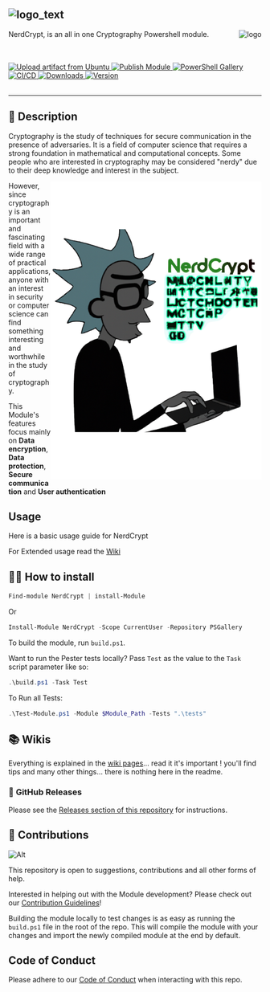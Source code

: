## ![logo_text](https://user-images.githubusercontent.com/79479952/188858942-da5021ad-35a2-4793-836b-3305e153e1df.png)

<img align="right" alt="logo" src="https://user-images.githubusercontent.com/79479952/190868846-075673ee-44f8-4a3d-9640-2a254b27cbb6.png">

NerdCrypt, is an all in one Cryptography Powershell module.

<br />
<div align="Left">
  </br>
  <!-- Upload Artifacts -->
  <a href="https://github.com/alainQtec/NerdCrypt/actions/workflows/Upload_Artifact.yaml">
    <img src="https://github.com/alainQtec/NerdCrypt/actions/workflows/Upload_Artifact.yaml/badge.svg"
      alt="Upload artifact from Ubuntu" title="Upload artifacts" />
  </a>
  <!-- Publish Module -->
    <a href="https://github.com/alainQtec/NerdCrypt/actions/workflows/Publish.yaml">
        <img src="https://github.com/alainQtec/NerdCrypt/actions/workflows/Publish.yaml/badge.svg"
      alt="Publish Module" title="Publish Module" />
    </a>
  <!-- PS Gallery -->
  <a href="https://www.PowerShellGallery.com/packages/NerdCrypt">
    <img src="https://img.shields.io/powershellgallery/dt/NerdCrypt.svg?style=flat&logo=powershell&color=blue"
      alt="PowerShell Gallery" title="PowerShell Gallery" />
  </a>
  <!-- Continuous Intergration -->
  <a href="https://github.com/alainQtec/NerdCrypt/actions/workflows/CI.yaml">
    <img src="https://github.com/alainQtec/NerdCrypt/actions/workflows/CI.yaml/badge.svg?branch=main"
      alt="CI/CD" title="Continuous Intergration" />
  </a>
  <!-- GitHub Releases -->
  <a href="https://github.com/alainQtec/NerdCrypt/releases/latest">
    <img src="https://img.shields.io/github/downloads/alainQtec/NerdCrypt/total.svg?logo=github&color=blue"
      alt="Downloads" title="GitHub Release downloads" />
  </a>
  <!-- Latest gitHub Release version -->
  <a href="https://github.com/alainQtec/NerdCrypt/releases/latest">
    <img src="https://img.shields.io/github/release/alainQtec/NerdCrypt.svg?label=version&logo=github"
      alt="Version" title="GitHub Release versions" />
  </a>
</div>
<br />

---

## 📖 **Description**

Cryptography is the study of techniques for secure communication in the presence of adversaries. It is a field of computer science that requires a strong foundation in mathematical and computational concepts. Some people who are interested in cryptography may be considered "nerdy" due to their deep knowledge and interest in the subject.

<img align="right" alt="logo" src="https://github.com/alainQtec/NerdCrypt/blob/main/docs/images/CryptographyNerd.png">

However, since cryptography is an important and fascinating field with a wide range of practical applications, anyone with an interest in security or computer science can find something interesting and worthwhile in the study of cryptography.

This Module's features focus mainly on **Data encryption**, **Data protection**, **Secure communication** and **User authentication**

## Usage

Here is a basic usage guide for NerdCrypt

For Extended usage read the [Wiki](https://github.com/alainQtec/NerdCrypt/wiki)

## 🧑‍💻 **How to install**

```powershell
Find-module NerdCrypt | install-Module
```

Or

```powershell
Install-Module NerdCrypt -Scope CurrentUser -Repository PSGallery
```

To build the module, run `build.ps1`.

Want to run the Pester tests locally? Pass `Test` as the value to the `Task` script parameter like so:

```powershell
.\build.ps1 -Task Test
```

To Run all Tests:

```PowerShell
.\Test-Module.ps1 -Module $Module_Path -Tests ".\tests"
```

## 📚 **Wikis**

Everything is explained in the [wiki pages](https://github.com/alainQtec/NerdCrypt/wiki)... read it it's important ! you'll find tips and many other things... there is nothing here in the readme.

### 🚀 **GitHub Releases**

Please see the [Releases section of this repository](https://github.com/alainQtec/NerdCrypt/releases) for instructions.

## 🤝 **Contributions**

![Alt](https://repobeats.axiom.co/api/embed/d201fa56239511a45aa4aacb0e06e24f756cc531.svg "Repobeats analytics image")

This repository is open to suggestions, contributions and all other forms of help.

Interested in helping out with the Module development? Please check out our [Contribution Guidelines](https://github.com/alainQtec/NerdCrypt/blob/main/CONTRIBUTING.md)!

Building the module locally to test changes is as easy as running the `build.ps1` file in the root of the repo. This will compile the module with your changes and import the newly compiled module at the end by default.

## Code of Conduct

Please adhere to our [Code of Conduct](https://github.com/alainQtec/NerdCrypt/blob/main/CODE_OF_CONDUCT.md) when interacting with this repo.
